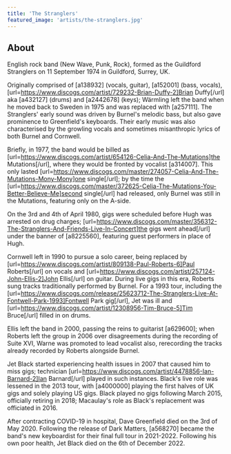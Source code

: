 ```yaml
---
title: 'The Stranglers'
featured_image: 'artists/the-stranglers.jpg'
---
```


## About

English rock band (New Wave, Punk, Rock), formed as the Guildford Stranglers on 11 September 1974 in Guildford, Surrey, UK.

Originally comprised of [a138932] (vocals, guitar), [a152001] (bass, vocals), [url=https://www.discogs.com/artist/729232-Brian-Duffy-2]Brian Duffy[/url] aka [a432127] (drums) and [a2442678] (keys); Wärmling left the band when he moved back to Sweden in 1975 and was replaced with [a257111]. The Stranglers' early sound was driven by Burnel's melodic bass, but also gave prominence to Greenfield's keyboards. Their early music was also characterised by the growling vocals and sometimes misanthropic lyrics of both Burnel and Cornwell.

Briefly, in 1977, the band would be billed as [url=https://www.discogs.com/artist/654126-Celia-And-The-Mutations]the Mutations[/url], where they would be fronted by vocalist [a314007]. This only lasted [url=https://www.discogs.com/master/274057-Celia-And-The-Mutations-Mony-Mony]one single[/url]; by the time the [url=https://www.discogs.com/master/372625-Celia-The-Mutations-You-Better-Believe-Me]second single[/url] had released, only Burnel was still in the Mutations, featuring only on the A-side.

On the 3rd and 4th of April 1980, gigs were scheduled before Hugh was arrested on drug charges; [url=https://www.discogs.com/master/356312-The-Stranglers-And-Friends-Live-In-Concert]the gigs went ahead[/url] under the banner of [a8225560], featuring guest performers in place of Hugh.

Cornwell left in 1990 to pursue a solo career, being replaced by [url=https://www.discogs.com/artist/809138-Paul-Roberts-6]Paul Roberts[/url] on vocals and [url=https://www.discogs.com/artist/257124-John-Ellis-2]John Ellis[/url] on guitar. During live gigs in this era, Roberts sung tracks traditionally performed by Burnel. For a 1993 tour, including the [url=https://www.discogs.com/release/25623712-The-Stranglers-Live-At-Fontwell-Park-1993]Fontwell Park gig[/url], Jet was ill and [url=https://www.discogs.com/artist/12308956-Tim-Bruce-5]Tim Bruce[/url] filled in on drums.

Ellis left the band in 2000, passing the reins to guitarist [a629600]; when Roberts left the group in 2006 over disagreements during the recording of Suite XVI, Warne was promoted to lead vocalist also, rerecording the tracks already recorded by Roberts alongside Burnel.

Jet Black started experiencing health issues in 2007 that caused him to miss gigs; technician [url=https://www.discogs.com/artist/4478856-Ian-Barnard-2]Ian Barnard[/url] played in such instances. Black's live role was lessened in the 2013 tour, with [a4000000] playing the first halves of UK gigs and solely playing US gigs. Black played no gigs following March 2015, officially retiring in 2018; Macaulay's role as Black's replacement was officiated in 2016.

After contracting COVID-19 in hospital, Dave Greenfield died on the 3rd of May 2020. Following the release of Dark Matters, [a568270] became the band's new keyboardist for their final full tour in 2021-2022. Following his own poor health, Jet Black died on the 6th of December 2022.

